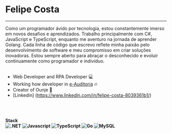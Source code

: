 <h1>Felipe Costa</h1>
<hr>
<span>Como um programador ávido por tecnologia, estou constantemente imerso em novos desafios e aprendizados. Trabalho principalmente com C#, JavaScript e TypeScript, enquanto me aventuro na jornada de aprender Golang. Cada linha de código que escrevo reflete minha paixão pelo desenvolvimento de software e meu compromisso em criar soluções inovadoras. Estou sempre aberto para abraçar o desconhecido e evoluir continuamente como programador e indivíduo.</span>
<br>
<br>

- Web Developer and RPA Developer 💻
- Working how developer in [e-Auditoria](https://e-auditoria.com.br) 🔥
- Creator of Ounje 🚀
- [Linkedin] (https://www.linkedin.com/in/felipe-costa-8039361b1/)

<br>
<br>

<strong>Stack<strong/>
<br>
![.NET](https://img.shields.io/badge/.NET-05122A?style=flat&logo=.net)
![Javascript](https://img.shields.io/badge/Javascript-05122A?style=flat&logo=javascript)
![TypeScript](https://img.shields.io/badge/typescript-%23007ACC.svg?style=for-the-badge&logo=typescript&logoColor=white)
![Go](https://img.shields.io/badge/go-%2300ADD8.svg?style=for-the-badge&logo=go&logoColor=white)
![MySQL](https://img.shields.io/badge/mysql-4479A1.svg?style=for-the-badge&logo=mysql&logoColor=white)
